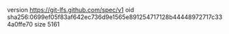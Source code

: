 version https://git-lfs.github.com/spec/v1
oid sha256:0699ef05f83af642ec736d9e1565e891254717128b44448972717c334a0ffe70
size 5161
